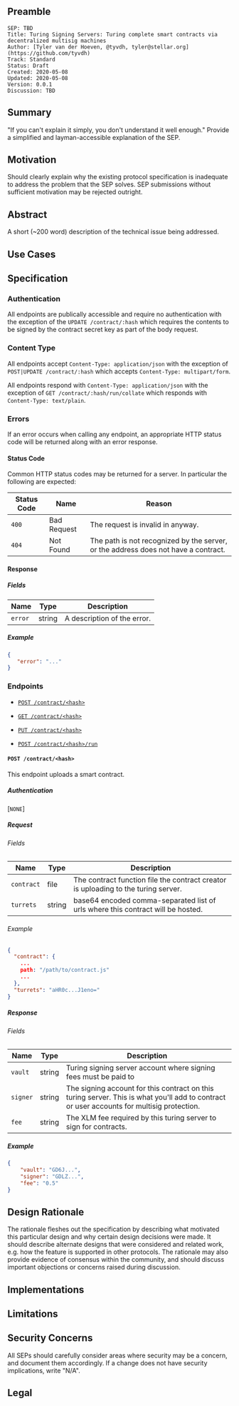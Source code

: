 ## Preamble

```
SEP: TBD
Title: Turing Signing Servers: Turing complete smart contracts via decentralized multisig machines
Author: [Tyler van der Hoeven, @tyvdh, tyler@stellar.org](https://github.com/tyvdh)
Track: Standard
Status: Draft
Created: 2020-05-08
Updated: 2020-05-08
Version: 0.0.1
Discussion: TBD
```

## Summary
"If you can't explain it simply, you don't understand it well enough." Provide a simplified and
layman-accessible explanation of the SEP.

## Motivation
Should clearly explain why the existing protocol specification is inadequate to address the problem
that the SEP solves. SEP submissions without sufficient motivation may be rejected outright.

## Abstract
A short (~200 word) description of the technical issue being addressed.

## Use Cases

## Specification

### Authentication

All endpoints are publically accessible and require no authentication with the exception of the `UPDATE /contract/:hash` which requires the contents to be signed by the contract secret key as part of the body request.

### Content Type

All endpoints accept `Content-Type: application/json` with the exception of `POST|UPDATE /contract/:hash` which accepts `Content-Type: multipart/form`.

All endpoints respond with `Content-Type: application/json` with the exception of `GET /contract/:hash/run/collate` which responds with `Content-Type: text/plain`.

### Errors

If an error occurs when calling any endpoint, an appropriate HTTP status code
will be returned along with an error response.

#### Status Code

Common HTTP status codes may be returned for a server. In particular the following are expected:

Status Code | Name | Reason
-----|------|------------
`400` | Bad Request | The request is invalid in anyway.
`404` | Not Found | The path is not recognized by the server, or the address does not have a contract.

#### Response

##### Fields

Name | Type | Description
-----|------|------------
`error` | string | A description of the error.

##### Example

```json
{
   "error": "..."
}
```

### Endpoints

- [`POST /contract/<hash>`](#post-contract-hash)
<!-- - [`POST /contract/<hash>/collate`](#post-contract-hash-collate) -->
- [`GET /contract/<hash>`](#get-contract-hash)
<!-- - [`GET /contract/<hash>/collate`](#get-contract-hash-collate) -->
- [`PUT /contract/<hash>`](#put-contract-hash)
<!-- - [`PUT /contract/<hash>/collate`](#put-contract-hash-collate) -->
- [`POST /contract/<hash>/run`](#post-contract-hash-run)
<!-- - [`POST /contract/<hash>/run/collate`](#post-contract-hash-run-collate) -->

#### `POST /contract/<hash>`

This endpoint uploads a smart contract.


##### Authentication
[`NONE`]

##### Request

###### Fields

Name | Type | Description
-----|------|------------
`contract` | file | The contract function file the contract creator is uploading to the turing server.
`turrets` | string | base64 encoded comma-separated list of urls where this contract will be hosted.

###### Example

```json
{
  "contract": {
    ...
    path: "/path/to/contract.js"
    ...
  },
  "turrets": "aHR0c...J1eno="
}
```

##### Response

###### Fields

Name | Type | Description
-----|------|------------
`vault` | string | Turing signing server account where signing fees must be paid to
`signer` | string | The signing account for this contract on this turing server. This is what you'll add to contract or user accounts for multisig protection.
`fee` | string | The XLM fee required by this turing server to sign for contracts.

##### Example

```json
{
    "vault": "GD6J...",
    "signer": "GDLZ...",
    "fee": "0.5"
}
```

## Design Rationale
The rationale fleshes out the specification by describing what motivated this particular design and
why certain design decisions were made. It should describe alternate designs that were
considered and related work, e.g. how the feature is supported in other protocols. The rationale
may also provide evidence of consensus within the community, and should discuss important
objections or concerns raised during discussion.

## Implementations

## Limitations

## Security Concerns
All SEPs should carefully consider areas where security may be a concern, and document them
accordingly. If a change does not have security implications, write "N/A".

## Legal